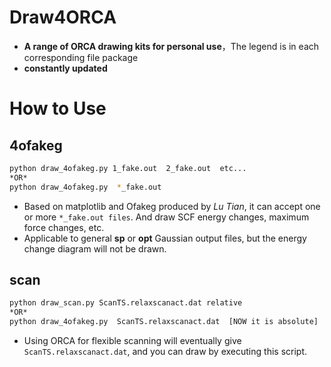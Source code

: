 # Draw4ORCA

- **A range of ORCA drawing kits for personal use**，The legend is in each corresponding file package
- **constantly updated**

# How to Use
## 4ofakeg
```bash
python draw_4ofakeg.py 1_fake.out  2_fake.out  etc...
*OR*
python draw_4ofakeg.py  *_fake.out 
```
- Based on matplotlib and Ofakeg produced by *Lu Tian*, ​​it can accept one or more ```*_fake.out files```. And draw SCF energy changes, maximum force changes, etc.
- Applicable to general **sp** or **opt** Gaussian output files, but the energy change diagram will not be drawn.

## scan
```bash
python draw_scan.py ScanTS.relaxscanact.dat relative
*OR*
python draw_4ofakeg.py  ScanTS.relaxscanact.dat  [NOW it is absolute]
```
- Using ORCA for flexible scanning will eventually give ```ScanTS.relaxscanact.dat```, and you can draw by executing this script.
